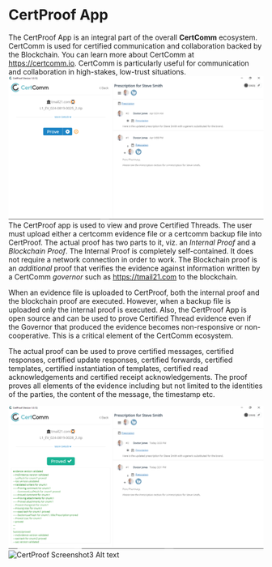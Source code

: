 # CertProof App
The CertProof App is an integral part of the overall **CertComm** ecosystem. CertComm is used for certified communication and collaboration backed by the Blockchain. You can learn more about CertComm at https://certcomm.io. CertComm is particularly useful for communication and collaboration in high-stakes, low-trust situations.
![CertProof Screenshot1 Alt text](/static_resources/Screenshot_1.png?raw=true "CertProof Screenshot 1")
The CertProof app is used to view and prove Certified Threads. The user must upload either a certcomm evidence file or a certcomm backup file into CertProof. The actual proof has two parts to it, viz. an *Internal Proof* and a *Blockchain Proof*. The Internal Proof is completely self-contained. It does not require a network connection in order to work. The Blockchain proof is an *additional* proof that verifies the evidence against information written by a CertComm *governor* such as https://tmail21.com to the blockchain.

When an evidence file is uploaded to CertProof, both the internal proof and the blockchain proof are executed. However, when a backup file is uploaded only the internal proof is executed. Also, the CertProof App is open source and can be used to prove Certified Thread evidence even if the Governor that produced the evidence becomes non-responsive or non-cooperative. This is a critical element of the CertComm ecosystem.

The actual proof can be used to prove certified messages, certified responses, certified update responses, certified forwards, certified templates, certified instantiation of templates, certified read acknowledgements and certified receipt acknowledgements. The proof proves all elements of the evidence including but not limited to the identities of the parties, the content of the message, the timestamp etc. 

![CertProof Screenshot2 Alt text](/static_resources/Screenshot_2.png?raw=true "CertProof Screenshot 2") 
![CertProof Screenshot3 Alt text](/static_resources/Screenshot_3png?raw=true "CertProof Screenshot 3")
